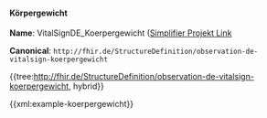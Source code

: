 #### Körpergewicht

**Name**: VitalSignDE_Koerpergewicht ([Simplifier Projekt Link](https://simplifier.net/resolve?canonical=http://fhir.de/StructureDefinition/observation-de-vitalsign-koerpergewicht&scope=de.basisprofil.r4@1.5.3)

**Canonical**: `http://fhir.de/StructureDefinition/observation-de-vitalsign-koerpergewicht`

{{tree:http://fhir.de/StructureDefinition/observation-de-vitalsign-koerpergewicht, hybrid}}

{{xml:example-koerpergewicht}}
